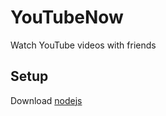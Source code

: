 # YouTubeNow
Watch YouTube videos with friends
## Setup
Download [nodejs](https://nodejs.org/en/)
   
